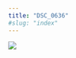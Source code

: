 ```yaml
---
title: "DSC_0636"
#slug: "index"
---
```


[![](/wp-content/2015/05/DSC_0636-300x201.jpg)](/wp-content/2015/05/DSC_0636.jpg)